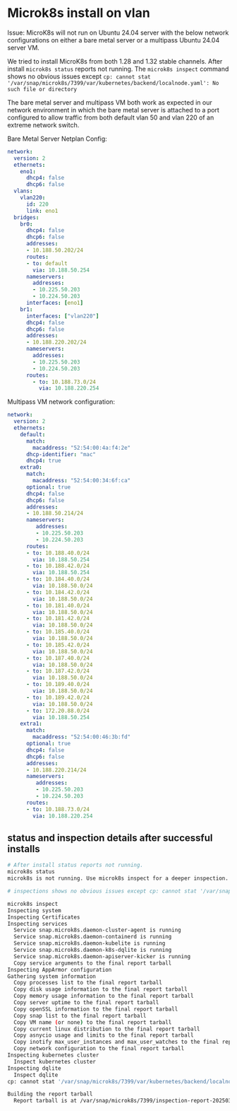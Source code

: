 # Microk8s install on vlan

Issue: MicroK8s will not run on Ubuntu 24.04 server with the below network configurations on either a bare metal server or a multipass Ubuntu 24.04 server VM.

We tried to install MicroK8s from both 1.28 and 1.32 stable channels. After install `microk8s status` reports not running. The `microk8s inspect` command shows no obvious issues except `cp: cannot stat '/var/snap/microk8s/7399/var/kubernetes/backend/localnode.yaml': No such file or directory`

The bare metal server and multipass VM both work as expected in our network environment in which the bare metal server is attached to a port configured to allow traffic from both default vlan 50 and vlan 220 of an extreme network switch.

Bare Metal Server Netplan Config:

```yaml
network:
  version: 2
  ethernets:
    eno1:
      dhcp4: false
      dhcp6: false
  vlans:
    vlan220:
      id: 220
      link: eno1
  bridges:
    br0:
      dhcp4: false
      dhcp6: false  
      addresses:
      - 10.188.50.202/24    
      routes:
      - to: default
        via: 10.188.50.254
      nameservers:
        addresses:
        - 10.225.50.203
        - 10.224.50.203
      interfaces: [eno1] 
    br1:
      interfaces: ["vlan220"]
      dhcp4: false
      dhcp6: false  
      addresses:
      - 10.188.220.202/24
      nameservers:
        addresses:
        - 10.225.50.203
        - 10.224.50.203
      routes:
        - to: 10.188.73.0/24
          via: 10.188.220.254      
```

Multipass VM network configuration:

```yaml
network:
  version: 2
  ethernets:
    default:
      match:
        macaddress: "52:54:00:4a:f4:2e"
      dhcp-identifier: "mac"
      dhcp4: true
    extra0:
      match:
        macaddress: "52:54:00:34:6f:ca"
      optional: true
      dhcp4: false
      dhcp6: false
      addresses:
      - 10.188.50.214/24
      nameservers:
         addresses:
         - 10.225.50.203
         - 10.224.50.203
      routes:
      - to: 10.188.40.0/24
        via: 10.188.50.254
      - to: 10.188.42.0/24
        via: 10.188.50.254
      - to: 10.184.40.0/24
        via: 10.188.50.0/24  
      - to: 10.184.42.0/24
        via: 10.188.50.0/24  
      - to: 10.181.40.0/24
        via: 10.188.50.0/24  
      - to: 10.181.42.0/24
        via: 10.188.50.0/24  
      - to: 10.185.40.0/24
        via: 10.188.50.0/24  
      - to: 10.185.42.0/24
        via: 10.188.50.0/24  
      - to: 10.187.40.0/24
        via: 10.188.50.0/24  
      - to: 10.187.42.0/24
        via: 10.188.50.0/24  
      - to: 10.189.40.0/24
        via: 10.188.50.0/24  
      - to: 10.189.42.0/24
        via: 10.188.50.0/24  
      - to: 172.20.88.0/24
        via: 10.188.50.254
    extra1:
      match:
        macaddress: "52:54:00:46:3b:fd"
      optional: true
      dhcp4: false
      dhcp6: false
      addresses:
      - 10.188.220.214/24
      nameservers:
         addresses:
         - 10.225.50.203
         - 10.224.50.203
      routes:
      - to: 10.188.73.0/24
        via: 10.188.220.254
```

## status and inspection details after successful installs

```bash
# After install status reports not running.
microk8s status
microk8s is not running. Use microk8s inspect for a deeper inspection.

# inspections shows no obvious issues except cp: cannot stat '/var/snap/microk8s/7399/var/kubernetes/backend/localnode.yaml': No such file or directory

microk8s inspect
Inspecting system
Inspecting Certificates
Inspecting services
  Service snap.microk8s.daemon-cluster-agent is running
  Service snap.microk8s.daemon-containerd is running
  Service snap.microk8s.daemon-kubelite is running
  Service snap.microk8s.daemon-k8s-dqlite is running
  Service snap.microk8s.daemon-apiserver-kicker is running
  Copy service arguments to the final report tarball
Inspecting AppArmor configuration
Gathering system information
  Copy processes list to the final report tarball
  Copy disk usage information to the final report tarball
  Copy memory usage information to the final report tarball
  Copy server uptime to the final report tarball
  Copy openSSL information to the final report tarball
  Copy snap list to the final report tarball
  Copy VM name (or none) to the final report tarball
  Copy current linux distribution to the final report tarball
  Copy asnycio usage and limits to the final report tarball
  Copy inotify max_user_instances and max_user_watches to the final report tarball
  Copy network configuration to the final report tarball
Inspecting kubernetes cluster
  Inspect kubernetes cluster
Inspecting dqlite
  Inspect dqlite
cp: cannot stat '/var/snap/microk8s/7399/var/kubernetes/backend/localnode.yaml': No such file or directory

Building the report tarball
  Report tarball is at /var/snap/microk8s/7399/inspection-report-20250311_192426.tar.gz
```
